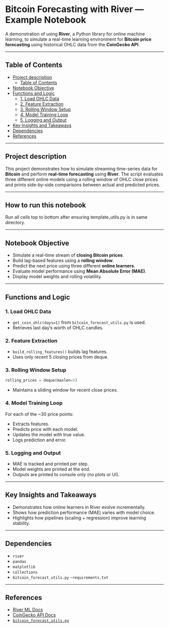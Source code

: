 # Bitcoin Forecasting with River — Example Notebook

A demonstration of using **River**, a Python library for online machine learning, to simulate a real-time learning environment for **Bitcoin price forecasting** using historical OHLC data from the **CoinGecko API**.

---

## Table of Contents

- [Project description](#project-description)
  - [Table of Contents](#table-of-contents)
- [Notebook Objective](#notebook-objective)
- [Functions and Logic](#functions-and-logic)
  - [1. Load OHLC Data](#1-load-ohlc-data)
  - [2. Feature Extraction](#2-feature-extraction)
  - [3. Rolling Window Setup](#3-rolling-window-setup)
  - [4. Model Training Loop](#4-model-training-loop)
  - [5. Logging and Output](#5-logging-and-output)
- [Key Insights and Takeaways](#key-insights-and-takeaways)
- [Dependencies](#dependencies)
- [References](#references)

---

## Project description

This project demonstrates how to simulate streaming time-series data for **Bitcoin** and perform **real-time forecasting** using **River**. The script evaluates three different online models using a rolling window of OHLC close prices and prints side-by-side comparisons between actual and predicted prices.

---

## How to run this notebook 
Run all cells top to bottom after ensuring template_utils.py is in same directory.

---

## Notebook Objective

- Simulate a real-time stream of **closing Bitcoin prices**.
- Build lag-based features using a **rolling window**.
- Predict the next price using three different **online learners**.
- Evaluate model performance using **Mean Absolute Error (MAE)**.
- Display model weights and rolling volatility.

---

## Functions and Logic

### 1. Load OHLC Data
- `get_coin_ohlc(days=1)` from `bitcoin_forecast_utils.py` is used.
- Retrieves last day’s worth of OHLC candles.

### 2. Feature Extraction
- `build_rolling_features()` builds lag features.
- Uses only recent 5 closing prices from deque.

### 3. Rolling Window Setup
```python
rolling_prices = deque(maxlen=5)
```
- Maintains a sliding window for recent close prices.

### 4. Model Training Loop
For each of the ~30 price points:
- Extracts features.
- Predicts price with each model.
- Updates the model with true value.
- Logs prediction and error.

### 5. Logging and Output
- MAE is tracked and printed per step.
- Model weights are printed at the end.
- Outputs are printed to console only (no plots or UI).

---

## Key Insights and Takeaways

- Demonstrates how online learners in River evolve incrementally.
- Shows how prediction performance (MAE) varies with model choice.
- Highlights how pipelines (scaling + regression) improve learning stability.

---

## Dependencies

- `river`
- `pandas`
- `matplotlib`
- `collections`
- `bitcoin_forecast_utils.py`
-`requirements.txt`

---

## References

- [River ML Docs](https://riverml.xyz/latest/)
- [CoinGecko API Docs](https://www.coingecko.com/en/api/documentation)
- [`bitcoin_forecast_utils.py`](../bitcoin_forecast_utils.py)
